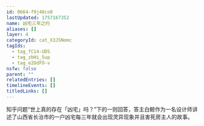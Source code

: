 ```yaml
---
id: 0664-f9j48co0
lastUpdated: 1757167352
name: 凶宅三年之约
aliases: []
layer: 4
categoryId: cat_X3JSNomc
tagIds:
  - tag_fC14-UDS
  - tag_zbHi_5up
  - tag_e2OdFO-v
nsfw: false
parent: ""
relatedEntries: []
timelineEvents: []
titledLinks: []
---
```


知乎问题“世上真的存在「凶宅」吗？”下的一则回答，答主白鲸作为一名设计师讲述了山西省长治市的一户凶宅每三年就会出现灵异现象并且害死房主人的故事。